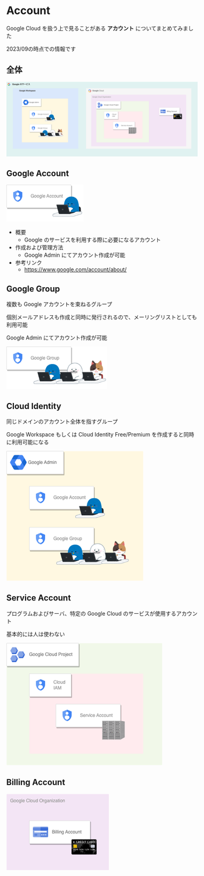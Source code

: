 # Account

Google Cloud を扱う上で見ることがある **アカウント** についてまとめてみました

2023/09の時点での情報です

## 全体

![](./_img/01-all.png)

## Google Account

![](./_img/02-google-account.png)

- 概要
  - Google のサービスを利用する際に必要になるアカウント
- 作成および管理方法
  - Google Admin にてアカウント作成が可能
- 参考リンク
  - https://www.google.com/account/about/

## Google Group

複数も Google アカウントを束ねるグループ

個別メールアドレスも作成と同時に発行されるので、メーリングリストとしても利用可能

Google Admin にてアカウント作成が可能

![](./_img/03-google-group.png)

## Cloud Identity

同じドメインのアカウント全体を指すグループ

Google Workspace もしくは Cloud Identity Free/Premium を作成すると同時に利用可能になる

![](./_img/04-cloud-identity.png)

## Service Account

プログラムおよびサーバ、特定の Google Cloud のサービスが使用するアカウント

基本的には人は使わない

![](./_img/05-service-account.png)

## Billing Account

![](./_img/06-billing-account.png)
